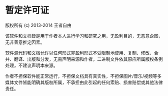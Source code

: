 # 暂定许可证

版权所有 (c) 2013-2014 王者自由

该软件和文档皆是用于作者本人进行学习和研究之用，无盈利目的，无恶意企图，无非善意推定因素。

软件源代码和文档允许以任何形式非盈利形式不受限制地使用、复制、修改、合并、翻译、出版和分发，无需声明来源和作者。二进制文件依其原应所属版权条例处理，不建议声明本来源。

作者不担保软件能正常运行，不担保文档具有真实性，不担保图片/音乐/视频等多媒体文件皆能明确其版权所属，不承担由此引起的任何索赔、损害赔偿或其他法律责任。
